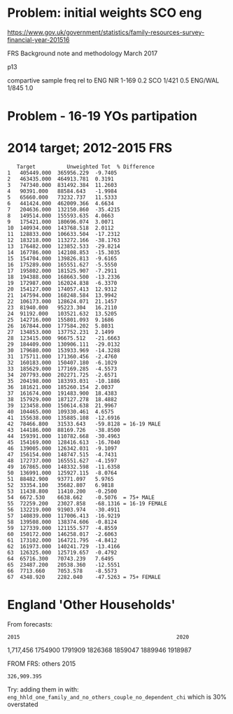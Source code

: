 
# Problem: initial weights SCO eng

https://www.gov.uk/government/statistics/family-resources-survey-financial-year-201516

FRS Background note and methodology March 2017 

p13

compartive sample freq
                    rel to ENG
    NIR     1-169  0.2
    SCO     1/421  0.5
    ENG/WAL 1/845  1.0



# Problem - 16-19 YOs partipation

# 2014 target; 2012-2015 FRS 
       Target          Unweighted Tot  % Difference
    1	405449.000	365956.229	-9.7405
    2	463435.000	464913.781	0.3191
    3	747340.000	831492.384	11.2603
    4	90391.000	88584.643	-1.9984
    5	65660.000	73232.737	11.5333
    6	441424.000	462009.366	4.6634
    7	204636.000	132150.860	-35.4215
    8	149514.000	155593.635	4.0663
    9	175421.000	180696.074	3.0071
    10	140934.000	143768.518	2.0112
    11	128833.000	106633.504	-17.2312
    12	183218.000	113272.166	-38.1763
    13	176482.000	123852.533	-29.8214
    14	167786.000	142108.853	-15.3035
    15	154704.000	139826.813	-9.6165
    16	175289.000	165551.627	-5.5550
    17	195802.000	181525.907	-7.2911
    18	194388.000	168663.500	-13.2336
    19	172987.000	162024.838	-6.3370
    20	154127.000	174057.413	12.9312
    21	147594.000	168248.584	13.9942
    22	106173.000	128624.071	21.1457
    23	81940.000	95223.304	16.2110
    24	91192.000	103521.632	13.5205
    25	142716.000	155801.093	9.1686
    26	167844.000	177584.202	5.8031
    27	134853.000	137752.231	2.1499
    28	123415.000	96675.512	-21.6663
    29	184409.000	130906.111	-29.0132
    30	179680.000	153933.969	-14.3288
    31	175711.000	171360.456	-2.4760
    32	160183.000	150407.180	-6.1029
    33	185629.000	177169.285	-4.5573
    34	207793.000	202271.725	-2.6571
    35	204198.000	183393.031	-10.1886
    36	181621.000	185260.154	2.0037
    37	161674.000	191483.900	18.4383
    38	157929.000	187127.278	18.4882
    39	123458.000	150614.638	21.9967
    40	104465.000	109330.461	4.6575
    41	155638.000	135885.108	-12.6916
    42	78466.800	31533.643	-59.8128 = 16-19 MALE
    43	144186.000	88169.726	-38.8500
    44	159391.000	110782.668	-30.4963
    45	154169.000	128416.613	-16.7040
    46	139005.000	126342.031	-9.1097
    47	156154.000	148747.515	-4.7431
    48	172737.000	165551.627	-4.1597
    49	167865.000	148332.598	-11.6358
    50	136991.000	125927.115	-8.0764
    51	88482.900	93771.097	5.9765
    52	33354.100	35682.807	6.9818
    53	11438.800	11410.200	-0.2500
    54	6672.530	6638.662	-0.5076  = 75+ MALE
    55	72259.200	23027.858	-68.1316 = 16-19 FEMALE
    56	132219.000	91903.974	-30.4911
    57	140839.000	117006.413	-16.9219
    58	139508.000	138374.606	-0.8124
    59	127339.000	121155.577	-4.8559
    60	150172.000	146258.017	-2.6063
    61	173102.000	164721.795	-4.8412
    62	161973.000	140241.729	-13.4166
    63	126325.000	125719.657	-0.4792
    64	65716.300	70743.239	7.6495
    65	23487.200	20538.360	-12.5551
    66	7713.660	7053.578	-8.5573
    67	4348.920	2282.040	-47.5263 = 75+ FEMALE
    
    
# England 'Other Households'

From forecasts:

    2015                                                  2020
   1,717,456  1754900  1791909  1826368  1859047  1889946  1918987

FROM FRS: others
    2015
    
    326,909.395
    
    
Try: adding them in with: `eng_hhld_one_family_and_no_others_couple_no_dependent_chi` which is 30% overstated

